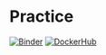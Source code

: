 # Practice
[![Binder](https://mybinder.org/badge_logo.svg)](https://mybinder.org/v2/gh/SaveliyBondar/Practice/HEAD?labpath=Picture_dz1.ipynb)
[![DockerHub](https://img.shiels.io/badge/DockerHub-passed-green.svg)](https://hub.docker.com/repository/docker/saveliybondar/practicefour/general)
